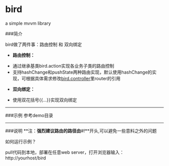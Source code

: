 bird
====

a simple mvvm library

###简介


bird做了两件事：路由控制 和 双向绑定


- **路由控制：** 
 * 通过继承基类bird.action实现各业务子类的路由控制
 * 支持hashChange和pushState两种路由实现，默认使用hashChange的实现，可根据具体需求修改<a href="js/lib/bird/mvvm/bird.controller.js" target="_blank">bird.controller</a>里router的引用

- **双向绑定：** 
 * 使用双花括号{{...}}实现双向绑定

----
###示例
  参考demo目录
  	
  	
----
###说明
**注：**强烈建议路由的路径由**<i>#!</i>**开头,可以避免一些意料之外的问题

如何运行示例？

pull代码到本地，部署在任意web server，打开浏览器输入：http://yourhost/bird
